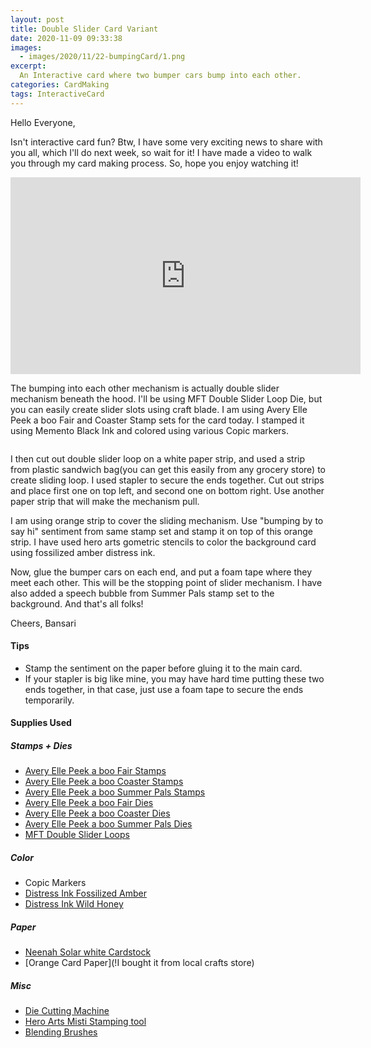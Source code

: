 ```yaml
---
layout: post
title: Double Slider Card Variant
date: 2020-11-09 09:33:38
images: 
  - images/2020/11/22-bumpingCard/1.png
excerpt:
  An Interactive card where two bumper cars bump into each other. 
categories: CardMaking
tags: InteractiveCard 
---
```


Hello Everyone,

Isn't interactive card fun? Btw, I have some very exciting news to share with you all, which I'll do next week, so wait for it! I have made a video to walk you through my card making process. So, hope you enjoy watching it!

<div class="videoWrapper">

  <iframe width="560" height="315" src="https://www.youtube.com/embed/NwTUJIx0PXo" frameborder="0" allow="accelerometer; autoplay; clipboard-write; encrypted-media; gyroscope; picture-in-picture" allowfullscreen></iframe>
</div>

The bumping into each other mechanism is actually double slider mechanism beneath the hood. I'll be using MFT Double Slider Loop Die, but you can easily create slider slots using craft blade. I am using Avery Elle Peek a boo Fair and Coaster Stamp sets for the card today. I stamped it using Memento Black Ink and colored using various Copic markers. 

<img alt src="/images/2020/11/22-bumpingCard/1.png">

I then cut out double slider loop on a white paper strip, and used a strip from plastic sandwich bag(you can get this easily from any grocery store) to create sliding loop. I used stapler to secure the ends together. Cut out strips and place first one on top left, and second one on bottom right. Use another paper strip that will make the mechanism pull. 

I am using orange strip to cover the sliding mechanism. Use "bumping by to say hi" sentiment from same stamp set and stamp it on top of this orange strip. I have used hero arts gometric stencils to color the background card using fossilized amber distress ink.

Now, glue the bumper cars on each end, and put a foam tape where they meet each other. This will be the stopping point of slider mechanism. I have also added a speech bubble from Summer Pals stamp set to the background. And that's all folks!

Cheers,
Bansari

#### Tips
- Stamp the sentiment on the paper before gluing it to the main card.
- If your stapler is big like mine, you may have hard time putting these two ends together, in that case, just use a foam tape to secure the ends temporarily. 

#### Supplies Used
##### Stamps + Dies
 - [Avery Elle Peek a boo Fair Stamps](!https://www.averyelle.com/peek-a-boo-fair-clear-stamps/)
 - [Avery Elle Peek a boo Coaster Stamps](!https://www.averyelle.com/peek-a-boo-coaster-clear-stamps/)
 - [Avery Elle Peek a boo Summer Pals Stamps](!https://www.averyelle.com/peek-a-boo-summer-pals-clear-stamps/)
 - [Avery Elle Peek a boo Fair Dies](!https://www.averyelle.com/die-peek-a-boo-fair-elle-ments/)
 - [Avery Elle Peek a boo Coaster Dies](!https://www.averyelle.com/die-peek-a-boo-coaster-elle-ments/)
 - [Avery Elle Peek a boo Summer Pals Dies](!https://www.ellenhutson.com/peek-a-boo-summer-pals-avery-elle-ments-dies/)
 - [MFT Double Slider Loops](!https://mftstamps.com/products/double-slider-loop-slots-die-namics)

##### Color
 - Copic Markers
 - [Distress Ink Fossilized Amber](!https://craftymeraki.com/products/tim-holtz-distress%C2%AE-ink-pad-fossilized-amber-tim43225)
 - [Distress Ink Wild Honey](!https://craftymeraki.com/products/tim-holtz-distress%C2%AE-ink-pad-wild-honey-tim27201)

##### Paper
 - [Neenah Solar white Cardstock](!https://www.joann.com/classic-crest-250-pk-8.5x11-cardstocks-solar-white/15722937.html)
 - [Orange Card Paper](!I bought it from local crafts store)

##### Misc
 - [Die Cutting Machine](!https://www.amazon.com/Sizzix-660425-Machine-8-Inch-White/dp/B00R50G34U)
 - [Hero Arts Misti Stamping tool](!https://www.joann.com/hero-arts-misti-black/17374133.html)
 - [Blending Brushes](!https://amz.run/41xH)
